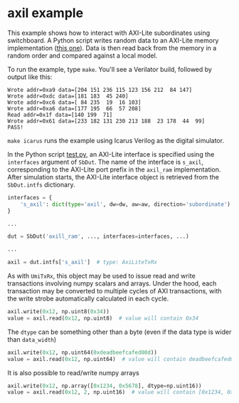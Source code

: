 # axil example

This example shows how to interact with AXI-Lite subordinates using switchboard.  A Python script writes random data to an AXI-Lite memory implementation ([this one](https://github.com/alexforencich/verilog-axi/blob/master/rtl/axil_ram.v)).  Data is then read back from the memory in a random order and compared against a local model.

To run the example, type `make`.  You'll see a Verilator build, followed by output like this:

```text
Wrote addr=0xa9 data=[204 151 236 115 123 156 212  84 147]
Wrote addr=0xdc data=[181 183  45 240]
Wrote addr=0xc6 data=[ 84 235  19  16 103]
Wrote addr=0xa6 data=[177 195  66  57 208]
Read addr=0x1f data=[140 199  71]
Wrote addr=0x61 data=[233 182 131 230 213 188  23 178  44  99]
PASS!
```

`make icarus` runs the example using Icarus Verilog as the digital simulator.

In the Python script [test.py](test.py), an AXI-Lite interface is specified using the `interfaces` argument of `SbDut`.  The name of the interface is `s_axil`, corresponding to the AXI-Lite port prefix in the `axil_ram` implementation.  After simulation starts, the AXI-Lite interface object is retrieved from the `SbDut.intfs` dictionary.

```python
interfaces = {
    's_axil': dict(type='axil', dw=dw, aw=aw, direction='subordinate')
}

...

dut = SbDut('axill_ram', ..., interfaces=interfaces, ...)

...

axil = dut.intfs['s_axil']  # type: AxiLiteTxRx
```

As with `UmiTxRx`, this object may be used to issue read and write transactions involving numpy scalars and arrays.  Under the hood, each transaction may be converted to multiple cycles of AXI transactions, with the write strobe automatically calculated in each cycle.

```python
axil.write(0x12, np.uint8(0x34))
value = axil.read(0x12, np.uint8)  # value will contain 0x34
```

The `dtype` can be something other than a byte (even if the data type is wider than `data_width`)

```python
axil.write(0x12, np.uint64(0xdeadbeefcafed00d))
value = axil.read(0x12, np.uint64)  # value will contain deadbeefcafed00d
```

It is also possible to read/write numpy arrays

```python
axil.write(0x12, np.array([0x1234, 0x5678], dtype=np.uint16))
value = axil.read(0x12, 2, np.uint16)  # value will contain [0x1234, 0x5678]
```
